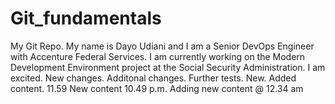 # Git_fundamentals
My Git Repo.
My name is Dayo Udiani and I am a Senior DevOps Engineer with Accenture Federal Services. 
I am currently working on the Modern Development Environment project at the Social Security Administration.
I am excited.
New changes.
Additonal changes.
Further tests.
New.
Added content. 11.59
New content 10.49 p.m.
Adding new content @ 12.34 am
